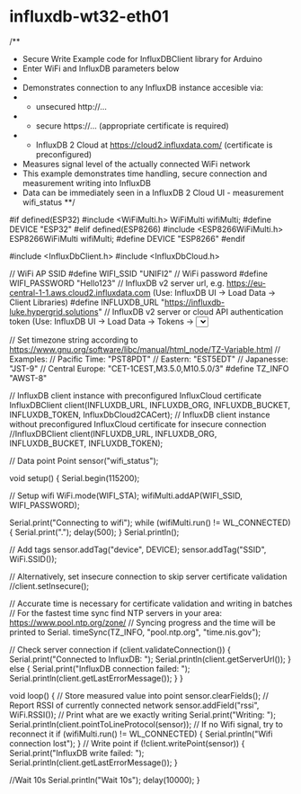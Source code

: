 # influxdb-wt32-eth01

/**
 * Secure Write Example code for InfluxDBClient library for Arduino
 * Enter WiFi and InfluxDB parameters below
 *
 * Demonstrates connection to any InfluxDB instance accesible via:
 *  - unsecured http://...
 *  - secure https://... (appropriate certificate is required)
 *  - InfluxDB 2 Cloud at https://cloud2.influxdata.com/ (certificate is preconfigured)
 * Measures signal level of the actually connected WiFi network
 * This example demonstrates time handling, secure connection and measurement writing into InfluxDB
 * Data can be immediately seen in a InfluxDB 2 Cloud UI - measurement wifi_status
 **/

#if defined(ESP32)
#include <WiFiMulti.h>
WiFiMulti wifiMulti;
#define DEVICE "ESP32"
#elif defined(ESP8266)
#include <ESP8266WiFiMulti.h>
ESP8266WiFiMulti wifiMulti;
#define DEVICE "ESP8266"
#endif

#include <InfluxDbClient.h>
#include <InfluxDbCloud.h>

// WiFi AP SSID
#define WIFI_SSID "UNIFI2"
// WiFi password
#define WIFI_PASSWORD "Hello123"
// InfluxDB v2 server url, e.g. https://eu-central-1-1.aws.cloud2.influxdata.com (Use: InfluxDB UI -> Load Data -> Client Libraries)
#define INFLUXDB_URL "https://influxdb-luke.hypergrid.solutions"
// InfluxDB v2 server or cloud API authentication token (Use: InfluxDB UI -> Load Data -> Tokens -> <select token>)
#define INFLUXDB_TOKEN "l49tCl_KU2yDQ1aAR7MamO6RfscdWVLR2et5Fc4oAcJMizHcLKEV2CY2ggUHp7IhlBpb4GkU4RhWWRhNbfnu3A=="
// InfluxDB v2 organization id (Use: InfluxDB UI -> Settings -> Profile -> <name under tile> )
#define INFLUXDB_ORG "606bf7b8c1cb190d"
// InfluxDB v2 bucket name (Use: InfluxDB UI -> Load Data -> Buckets)
#define INFLUXDB_BUCKET "iot"

// Set timezone string according to https://www.gnu.org/software/libc/manual/html_node/TZ-Variable.html
// Examples:
//  Pacific Time: "PST8PDT"
//  Eastern: "EST5EDT"
//  Japanesse: "JST-9"
//  Central Europe: "CET-1CEST,M3.5.0,M10.5.0/3"
#define TZ_INFO "AWST-8"

// InfluxDB client instance with preconfigured InfluxCloud certificate
 InfluxDBClient client(INFLUXDB_URL, INFLUXDB_ORG, INFLUXDB_BUCKET, INFLUXDB_TOKEN, InfluxDbCloud2CACert);
// InfluxDB client instance without preconfigured InfluxCloud certificate for insecure connection 
//InfluxDBClient client(INFLUXDB_URL, INFLUXDB_ORG, INFLUXDB_BUCKET, INFLUXDB_TOKEN);

// Data point
Point sensor("wifi_status");

void setup() {
  Serial.begin(115200);

  // Setup wifi
  WiFi.mode(WIFI_STA);
  wifiMulti.addAP(WIFI_SSID, WIFI_PASSWORD);

  Serial.print("Connecting to wifi");
  while (wifiMulti.run() != WL_CONNECTED) {
    Serial.print(".");
    delay(500);
  }
  Serial.println();

  // Add tags
  sensor.addTag("device", DEVICE);
  sensor.addTag("SSID", WiFi.SSID());

  // Alternatively, set insecure connection to skip server certificate validation 
  //client.setInsecure();

  // Accurate time is necessary for certificate validation and writing in batches
  // For the fastest time sync find NTP servers in your area: https://www.pool.ntp.org/zone/
  // Syncing progress and the time will be printed to Serial.
  timeSync(TZ_INFO, "pool.ntp.org", "time.nis.gov");

  // Check server connection
  if (client.validateConnection()) {
    Serial.print("Connected to InfluxDB: ");
    Serial.println(client.getServerUrl());
  } else {
    Serial.print("InfluxDB connection failed: ");
    Serial.println(client.getLastErrorMessage());
  }
}

void loop() {
  // Store measured value into point
  sensor.clearFields();
  // Report RSSI of currently connected network
  sensor.addField("rssi", WiFi.RSSI());
  // Print what are we exactly writing
  Serial.print("Writing: ");
  Serial.println(client.pointToLineProtocol(sensor));
  // If no Wifi signal, try to reconnect it
  if (wifiMulti.run() != WL_CONNECTED) {
    Serial.println("Wifi connection lost");
  }
  // Write point
  if (!client.writePoint(sensor)) {
    Serial.print("InfluxDB write failed: ");
    Serial.println(client.getLastErrorMessage());
  }

  //Wait 10s
  Serial.println("Wait 10s");
  delay(10000);
}
